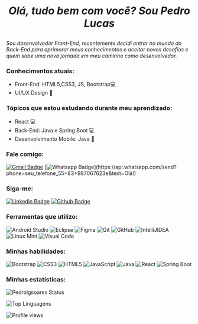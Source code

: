 <h1 align="center">
  
  <i>Olá, tudo bem com você? Sou Pedro Lucas</i>

</h1>
  
<p>
  
  <i>Sou desenvolvedor Front-End, recentemente decidi entrar no mundo do Back-End para aprimorar meus conhecimentos e aceitar novos desafios e quem sabe uma nova jornada   em meu caminho como desenvolvedor.</i>
  
</p>

### Conhecimentos atuais: 
- Front-End: HTML5,CSS3, JS, Bootstrap:computer:
- UI/UX Design :space_invader:
### Tópicos que estou estudando durante meu aprendizado:
- React :computer:
- Back-End: Java e Spring Boot :computer:
- Desenvolvimento Mobile: Java :iphone:

### Fale comigo:
[![Gmail Badge](https://img.shields.io/badge/Gmail-D14836?style=for-the-badge&logo=gmail&logoColor=white&link=mailto:pedrodevmob@gmail.com)](mailto:pedrodevmob@gmail.com)
[![Whatsapp Badge](https://img.shields.io/badge/WhatsApp-25D366?style=for-the-badge&logo=whatsapp&logoColor=white&link=https://api.whatsapp.com/send?phone=seu_telefone_55+83+987067623e&text=Olá!)](https://api.whatsapp.com/send?phone=seu_telefone_55+83+987067623e&text=Olá!)

### Siga-me:
[![Linkedin Badge](https://img.shields.io/badge/LinkedIn-0077B5?style=for-the-badge&logo=linkedin&logoColor=white&link=https://www.linkedin.com/in/pedrolgsoares)](https://www.linkedin.com/in/pedrolgsoares)
[![Github Badge](https://img.shields.io/badge/GitHub-100000?style=for-the-badge&logo=github&logoColor=white&link=https://github.com/pedrolgsoares)](https://github.com/pedrolgsoares)

### Ferramentas que utilizo:
![Android Studio](https://img.shields.io/badge/Android_Studio-3DDC84?style=for-the-badge&logo=Android-Studio&logoColor=white)
![Eclipse](https://img.shields.io/badge/Eclipse_IDE-2C2255?style=for-the-badge&logo=Eclipse-IDE&logoColor=white)
![Figma](https://img.shields.io/badge/Figma-F24E1E?style=for-the-badge&logo=Figma&logoColor=white)
![Git](https://img.shields.io/badge/Git-F05032?style=for-the-badge&logo=Git&logoColor=white)
![GitHub](https://img.shields.io/badge/GitHub-181717?style=for-the-badge&logo=GitHub&logoColor=white)
![IntelliJIDEA](https://img.shields.io/badge/IntelliJIDEA-000000.svg?style=for-the-badge&logo=intellij-idea&logoColor=white)
![Linux Mint](https://img.shields.io/badge/Linux_Mint-87CF3E?style=for-the-badge&logo=linux-mint&logoColor=white)
![Visual Code](https://img.shields.io/badge/Visual_Studio_Code-007ACC?style=for-the-badge&logo=Visual-Studio-Code&logoColor=white)

### Minhas habilidades:
![Bootstrap](https://img.shields.io/badge/Bootstrap-563D7C?style=for-the-badge&logo=bootstrap&logoColor=white)
![CSS3](https://img.shields.io/badge/CSS3-1572B6?style=for-the-badge&logo=css3&logoColor=white)
![HTML5](https://img.shields.io/badge/HTML5-E34F26?style=for-the-badge&logo=html5&logoColor=white)
![JavaScript](https://img.shields.io/badge/JavaScript-F7DF1E?style=for-the-badge&logo=javascript&logoColor=black)
![Java](https://img.shields.io/badge/Java-ED8B00?style=for-the-badge&logo=java&logoColor=white)
![React](https://img.shields.io/badge/React-20232A?style=for-the-badge&logo=react&logoColor=61DAFB)
![Spring Boot](https://img.shields.io/badge/Spring_Boot-F2F4F9?style=for-the-badge&logo=spring-boot)

### Minhas estatísticas:
![Pedrolgsoares Status](https://github-readme-stats.vercel.app/api?username=pedrolgsoares&show_icons=true&theme=radical)

![Top Linguagens](https://github-readme-stats.vercel.app/api/top-langs/?username=pedrolgsoares&layout=compact&theme=radical)

![Profile views](https://gpvc.arturio.dev/pedrolgsoares)
